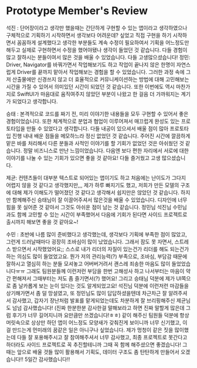 # Prototype Member's Review

석진 : 단어장이라고 생각만 했을때는 간단하게 구현할 수 있는 앱이라고 생각하였으나 구체적으로 기획하기 시작하면서 생각보다 어려운데? 싶었고 직접 구현을 하기 시작하면서 꼼꼼하게 설계했다고 생각한 부분들도 계속 수정이 필요하여서 기획을 어느정도만 해두고 실제로 구현하면서 수정을 했어야됐나 생각이 들었던 것 같습니다. 다들 경험이 많고 잘하시는 분들이여서 많은 것을 배울 수 있었습니다. 다들 고생많으셨습니다!
정민: Driver, Navigator를 바꿔가면서 작업해보기도 하고 작업이 끝나지 않은 한명이 자연스럽게 Driver를 끝까지 맡아서 작업해보는 경험을 할 수 있었습니다. 그러한 과정 속에 그저 산출물에만 신경쓰지 않고 더 효율적으로 커뮤니케이션하는 방법에 대해 고민해보는 시간을 가질 수 있어서 의미있던 시간이 되었던 것 같습니다.
또한 이번에도 역시 마찬가지로 SwiftUI가 마음대로 움직여주지 않았던 부분이 나왔고 한 걸음 더 가까워지는 계기가 되었다고 생각합니다.

승태 : 본격적으로 코드를 짜기 전, 미리 이야기한 내용들을 모두 구현할 수 있어서 좋은 경험이었습니다. 또한 체계적으로 분업과 협업이 이루어져서 매끄럽게 완성도 있는 프로토타입을 만들 수 있었다고 생각합니다. 다들 내공이 있으셔서 배울 점이 많아 프로토타입 진행 내내 배운 점들을 메모하느라 정신 없었던 것 같습니다. 주어진 시간에 깔끔하게 맡은 바를 처리해서 다른 분들과 사적인 이야기를 할 기회가 없었던 것은 아쉬웠던 것 같습니다. 정말 비즈니스로 만난 느낌이었습니다. 다음엔 보다 편한 자리에서 서로에 대한 이야기를 나눌 수 있는 기회가 있으면 좋을 것 같아요! 다들 즐거웠고 고생 많으셨습니다.

제균: 컨텐츠들이 대부분 텍스트로 되어있는 앱이기도 하고 처음에는 난이도가 그다지 어렵지 않을 것 같다고 생각했지만,,, 제가 하루 빠지기도 했고, 저희가 만든 모델의 구조에 대해 제가 이해도가 떨어졌던 것 같다고 생각해서 쉽지만은 않았던 것 같습니다. 하지만 함께해주신 승태님이 잘 이끌어주셔서 많은것을 배울 수 있었습니다.
디자인에 너무 힘을 못 실어준 것 같아서 그것도 아쉬운 점이 남는 것 같습니다. 정민님 석진님 수민님과도 함께 고민할 수 있는 시간이 부족했어서 다음에 기회가 된다면 사이드 프로젝트로 출시까지 해보면 좋을 것 같아요~!

수민 : 초반에 나름 많이 준비했다고 생각했는데, 생각보다 기획에 부족한 점이 많았고, 그런게 드러날때마다 굉장히 조바심이 많이 났었습니다. 그래서 잠도 못 자면서, 스트레스 받으면서 시작했었어요;; 스스로 내가 리더의 자질이 있는건가 리더를 해도 되는건가 하는 의심도 많이 들었었고요. 뭔가 저의 관리능력(?) 부족으로, 조바심, 부담감 때문에 잘하시고 열심히 하는 분들 모셔놓고 어버버거려서 괜스레 죄송한 마음도 많이 들었었습니다ㅠㅠ
그래도 팀원분들께 이런저런 부담을 한번 고해성사 하고 나서부터는 마음이 약간 편해져서 그때부터는 저도 좀 즐기면서(?) 했어요! 그리고 승태님 덕분에 제가 UI쪽으로 좀 날카롭게 보는 눈이 있다는 것도 알게되었고요! 석진님 덕분에 이런저런 마감들을 상기해가면서 좀 덜 망설였고, 또 정민님도 많이 답답하셨을텐데 차근차근 잘 알려주셔서 감사했고, 갑자기 장난처럼 발표를 맡게되었는데도 차분하게 잘 브리핑해주신 제균님도 넘넘 감사했습니다! (진짜 한분한분 감사한걸 말해보라고 하면 진짜 말할게 많은데 그럼 후기가 너무 길어지니까 요만큼만 쓰겠습니다!ㅎㅎ)
같이 해주신 팀원들 덕분에 항상 머릿속으로 상상만 하던 앱이 어느정도 모양새가 갖춰진게 보이니까 너무 신기했고, 이걸 만드는게 먼미래의 꿈같은 일은 아니구나 싶었습니다. 제가 멍청이 같은 짓을 많이했는데 다들 잘 포용해주시고 잘 참여해주셔서 너무 감사했고, 최종 프로젝트로 못간다고 하더라도 사이드 프로젝트로 꼭 추진할테니까 그때 꼭 함께 해주셨으면 좋겠습니다! 그때는 앞으로 배울 것들 많이 활용해서 기획도, 데이터 구조도 좀 탄탄하게 만들어서 오겠습니다!! 5일간 감사했습니다!!
